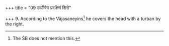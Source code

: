 +++
title = "09 उष्णीषेण प्रदक्षिणं शिरो"

+++
9. According to the Vājasaneyins[^1] he covers the head with a turban by the right.  


[^1]: The ŚB does not mention this.
